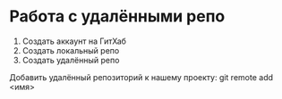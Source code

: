 # Работа с удалёнными репо
1. Создать аккаунт на ГитХаб
2. Создать локальный репо
3. Создать удалённый репо

Добавить удалённый репозиторий к нашему  проекту: git remote add <имя>
